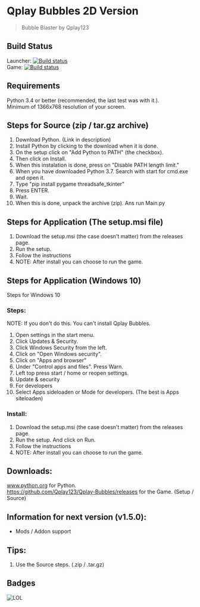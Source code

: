 # Qplay Bubbles 2D Version
> Bubble Blaster by Qplay123

## Build Status
Launcher: [![Build status](https://ci.appveyor.com/api/projects/status/mqlkd69teux5a7lt?svg=true)](https://ci.appveyor.com/project/Qplay123/qplay-bubbles)  
Game: [![Build status](https://ci.appveyor.com/api/projects/status/hdvtcqor1d983pqh?svg=true)](https://ci.appveyor.com/project/Qplay123/qplaybubbles-releaes)

## Requirements
Python 3.4 or better (recommended, the last test was with it.).  
Minimum of 1366x768 resolution of your screen.

## Steps for Source (zip / tar.gz archive)
01. Download Python. (Link in description)
02. Install Python by clicking to the download when it is done.
03. On the setup click on "Add Python to PATH" (the checkbox).
04. Then click on Install.
05. When this instalation is done, press on "Disable PATH length limit."
06. When you have downloaded Python 3.7. Search with start for cmd.exe and open it.
07. Type "pip install pygame threadsafe_tkinter"
08. Press ENTER.
09. Wait.
10. When this is done, unpack the archive (zip). Ans run Main.py

## Steps for Application (The setup.msi file)
01. Download the setup.msi (the case doesn't matter) from the releases page.
02. Run the setup.
03. Follow the instructions
04. NOTE: After install you can choose to run the game.

## Steps for Application (Windows 10)
Steps for Windows 10

### Steps:
NOTE: If you don't do this. You can't install Qplay Bubbles.  
  
01. Open settings in the start menu.
02. Click Updates & Security.
03. Click Windows Security from the left.
04. Click on "Open Windows security".
05. Click on "Apps and browser"
06. Under "Control apps and files". Press Warn.
07. Left top press start / home or reopen settings.
08. Update & security 
09. For developers
10. Select Apps sideloaden or Mode for developers. (The best is Apps siteloaden)

### Install:
01. Download the setup.msi (the case doesn't matter) from the releases page.
02. Run the setup. And click on Run.
03. Follow the instructions
04. NOTE: After install you can choose to run the game.

## Downloads:
www.python.org for Python.  
https://github.com/Qplay123/Qplay-Bubbles/releases for the Game. (Setup / Source)

## Information for next version (v1.5.0):
* Mods / Addon support

## Tips:
01. Use the Source steps. (.zip / .tar.gz)  

## Badges
![LOL](https://github.com/Qplay123/Qplay-Bubbles/raw/master/img/PythonBadge.png)